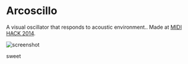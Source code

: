 Arcoscillo
==========
A visual oscillator that responds to acoustic environment.. Made at [MIDI HACK 2014](http://www.midihack.com/). 

![screenshot](https://raw.githubusercontent.com/karlerikjonatan/arcoscillo/10e9a8dbfeca8ad891c0ba491007fc2cc5de322d/screenshot.png)

sweet
